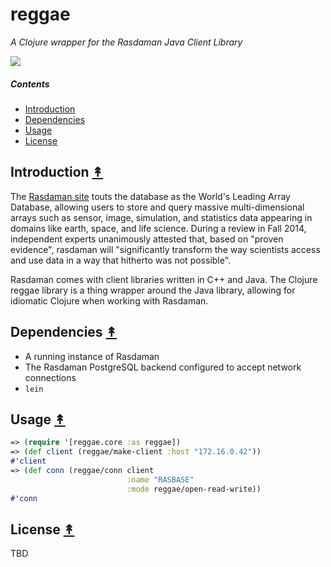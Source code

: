 # reggae

*A Clojure wrapper for the Rasdaman Java Client Library*

[![][logo]][logo-large]

[logo]: resources/images/clj-reggea-logo-3.png
[logo-large]: resources/images/clj-reggea-logo-3-large.png


##### Contents

* [Introduction](#introduction-)
* [Dependencies](#dependencies-)
* [Usage](#usage-)
* [License](#license-)


## Introduction [&#x219F;](#contents)

The [Rasdaman site](http://www.rasdaman.org/) touts the database as the World's Leading Array Database, allowing users to store and query massive multi-dimensional ​arrays such as sensor, image, simulation, and statistics data appearing in domains like earth, space, and life science. During a review in Fall 2014, independent experts unanimously attested that, based on "proven evidence", rasdaman will "significantly transform the way scientists access and use data in a way that hitherto was not possible".

Rasdaman comes with client libraries written in C++ and Java. The Clojure reggae library is a thing wrapper around the Java library, allowing for idiomatic Clojure when working with Rasdaman.


## Dependencies [&#x219F;](#contents)

 * A running instance of Rasdaman
 * The Rasdaman PostgreSQL backend configured to accept network connections
 * ``lein``


## Usage [&#x219F;](#contents)

```clojure
=> (require '[reggae.core :as reggae])
=> (def client (reggae/make-client :host "172.16.0.42"))
#'client
=> (def conn (reggae/conn client
                          :name "RASBASE"
                          :mode reggae/open-read-write))
#'conn
```


## License [&#x219F;](#contents)

TBD
